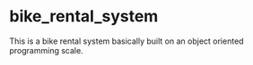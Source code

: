 # bike_rental_system
This is a bike rental system basically built on an object oriented programming scale.
